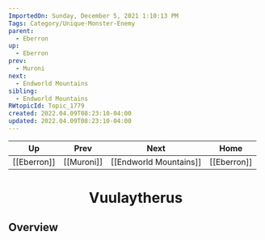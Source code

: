 ```yaml
---
ImportedOn: Sunday, December 5, 2021 1:10:13 PM
Tags: Category/Unique-Monster-Enemy
parent:
  - Eberron
up:
  - Eberron
prev:
  - Muroni
next:
  - Endworld Mountains
sibling:
  - Endworld Mountains
RWtopicId: Topic_1779
created: 2022.04.09T08:23:10-04:00
updated: 2022.04.09T08:23:10-04:00
---
```


| Up | Prev | Next | Home |
|----|------|------|------|
| [[Eberron]] | [[Muroni]] | [[Endworld Mountains]] | [[Eberron]] |

# <center>Vuulaytherus</center>

## Overview
